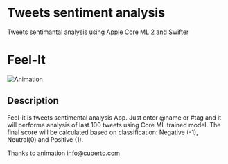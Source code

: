 # Tweets sentiment analysis

Tweets sentimantal analysis using Apple Core ML 2 and Swifter  

# Feel-It


![Animation](https://raw.githubusercontent.com/Cuberto/rate-it/master/Screenshots/animation.gif)

## Description

Feel-it is tweets sentimental analysis App. Just enter @name or #tag and it will performe analysis of last 100 tweets using Core ML trained model. The final score will be calculated based on classification: Negative (-1), Neutral(0) and Positive (1).


Thanks to animation [info@cuberto.com](mailto://info@cuberto.com)
